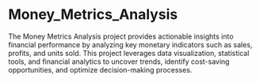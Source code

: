# Money_Metrics_Analysis
The Money Metrics Analysis project provides actionable insights into financial performance by analyzing key monetary indicators such as sales, profits, and units sold. This project leverages data visualization, statistical tools, and financial analytics to uncover trends, identify cost-saving opportunities, and optimize decision-making processes.
